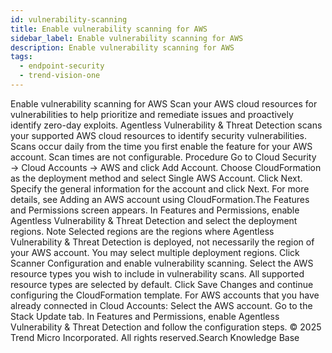 ```yaml
---
id: vulnerability-scanning
title: Enable vulnerability scanning for AWS
sidebar_label: Enable vulnerability scanning for AWS
description: Enable vulnerability scanning for AWS
tags:
  - endpoint-security
  - trend-vision-one
---
```


 Enable vulnerability scanning for AWS Scan your AWS cloud resources for vulnerabilities to help prioritize and remediate issues and proactively identify zero-day exploits. Agentless Vulnerability & Threat Detection scans your supported AWS cloud resources to identify security vulnerabilities. Scans occur daily from the time you first enable the feature for your AWS account. Scan times are not configurable. Procedure Go to Cloud Security → Cloud Accounts → AWS and click Add Account. Choose CloudFormation as the deployment method and select Single AWS Account. Click Next. Specify the general information for the account and click Next. For more details, see Adding an AWS account using CloudFormation.The Features and Permissions screen appears. In Features and Permissions, enable Agentless Vulnerability & Threat Detection and select the deployment regions. Note Selected regions are the regions where Agentless Vulnerability & Threat Detection is deployed, not necessarily the region of your AWS account. You may select multiple deployment regions. Click Scanner Configuration and enable vulnerability scanning. Select the AWS resource types you wish to include in vulnerability scans. All supported resource types are selected by default. Click Save Changes and continue configuring the CloudFormation template. For AWS accounts that you have already connected in Cloud Accounts: Select the AWS account. Go to the Stack Update tab. In Features and Permissions, enable Agentless Vulnerability & Threat Detection and follow the configuration steps. © 2025 Trend Micro Incorporated. All rights reserved.Search Knowledge Base